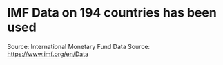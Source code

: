# IMF Data on 194 countries has been used
Source: International Monetary Fund
Data Source:
https://www.imf.org/en/Data


